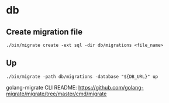 # db

## Create migration file
```
./bin/migrate create -ext sql -dir db/migrations <file_name>
```

## Up
```
./bin/migrate -path db/migrations -database "${DB_URL}" up
```

golang-migrate CLI README:
https://github.com/golang-migrate/migrate/tree/master/cmd/migrate
